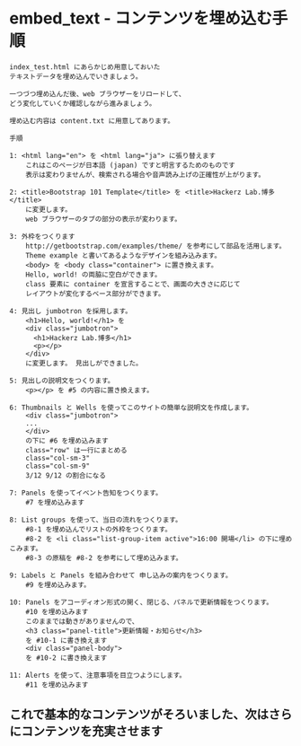 # embed_text - コンテンツを埋め込む手順

    index_test.html にあらかじめ用意しておいた
    テキストデータを埋め込んでいきましょう。

    一つづつ埋め込んだ後、web ブラウザーをリロードして、
    どう変化していくか確認しながら進みましょう。

    埋め込む内容は content.txt に用意してあります。

    手順

    1: <html lang="en"> を <html lang="ja"> に張り替えます
        これはこのページが日本語 (japan) ですと明言するためのものです
        表示は変わりませんが、検索される場合や音声読み上げの正確性が上がります。

    2: <title>Bootstrap 101 Template</title> を <title>Hackerz Lab.博多</title>
        に変更します。
        web ブラウザーのタブの部分の表示が変わります。

    3: 外枠をつくります
        http://getbootstrap.com/examples/theme/ を参考にして部品を活用します。
        Theme example と書いてあるようなデザインを組み込みます。
        <body> を <body class="container"> に置き換えます。
        Hello, world! の両脇に空白ができます。
        class 要素に container を宣言することで、画面の大きさに応じて
        レイアウトが変化するベース部分ができます。

    4: 見出し jumbotron を採用します。
        <h1>Hello, world!</h1> を
        <div class="jumbotron">
          <h1>Hackerz Lab.博多</h1>
          <p></p>
        </div>
        に変更します。 見出しができました。

    5: 見出しの説明文をつくります。
        <p></p> を #5 の内容に置き換えます。

    6: Thumbnails と Wells を使ってこのサイトの簡単な説明文を作成します。
        <div class="jumbotron">
        ...
        </div>
        の下に #6 を埋め込みます
        class="row" は一行にまとめる
        class="col-sm-3"
        class="col-sm-9"
        3/12 9/12 の割合になる

    7: Panels を使ってイベント告知をつくります。
        #7 を埋め込みます

    8: List groups を使って、当日の流れをつくります。
        #8-1 を埋め込んでリストの外枠をつくります。
        #8-2 を <li class="list-group-item active">16:00 開場</li> の下に埋めこみます。
        #8-3 の原稿を #8-2 を参考にして埋め込みます。

    9: Labels と Panels を組み合わせて 申し込みの案内をつくります。
        #9 を埋め込みます。

    10: Panels をアコーディオン形式の開く、閉じる、パネルで更新情報をつくります。
        #10 を埋め込みます
        このままでは動きがありませんので、
        <h3 class="panel-title">更新情報・お知らせ</h3>
        を #10-1 に書き換えます
        <div class="panel-body">
        を #10-2 に書き換えます

    11: Alerts を使って、注意事項を目立つようにします。
        #11 を埋め込みます

## これで基本的なコンテンツがそろいました、次はさらにコンテンツを充実させます
